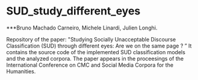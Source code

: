 # SUD_study_different_eyes
***Bruno Machado Carneiro, Michele Linardi, Julien Longhi.

Repository of the paper: "Studying Socially Unacceptable Discourse Classification (SUD) through different eyes: Are we on the same page ? ”
It contains the source code of the implemented SUD classification models and the analyzed corpora.
The paper appears in the proceesings of the International Conference on CMC and Social Media Corpora for the Humanities.



